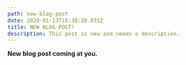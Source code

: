 ```yaml
---
path: new-blog-post
date: 2020-01-13T15:38:20.831Z
title: NEW BLOG POST!
description: This post is new and needs a description.
---
```

**New blog post coming at you.**
